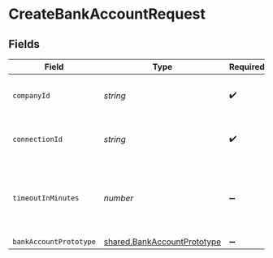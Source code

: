 # CreateBankAccountRequest


## Fields

| Field                                                                             | Type                                                                              | Required                                                                          | Description                                                                       | Example                                                                           |
| --------------------------------------------------------------------------------- | --------------------------------------------------------------------------------- | --------------------------------------------------------------------------------- | --------------------------------------------------------------------------------- | --------------------------------------------------------------------------------- |
| `companyId`                                                                       | *string*                                                                          | :heavy_check_mark:                                                                | Unique identifier for a company.                                                  | 8a210b68-6988-11ed-a1eb-0242ac120002                                              |
| `connectionId`                                                                    | *string*                                                                          | :heavy_check_mark:                                                                | Unique identifier for a connection.                                               | 2e9d2c44-f675-40ba-8049-353bfcb5e171                                              |
| `timeoutInMinutes`                                                                | *number*                                                                          | :heavy_minus_sign:                                                                | Time limit for the push operation to complete before it is timed out.             |                                                                                   |
| `bankAccountPrototype`                                                            | [shared.BankAccountPrototype](../../../sdk/models/shared/bankaccountprototype.md) | :heavy_minus_sign:                                                                | N/A                                                                               |                                                                                   |